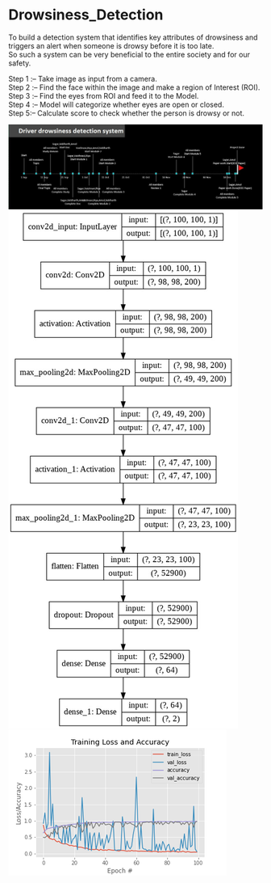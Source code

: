 # Drowsiness_Detection
To build a detection system that identifies key attributes of drowsiness and triggers an alert when someone is drowsy before it is too late.<br> So such a system can be very beneficial to the entire society and for our safety.

Step 1 :– Take image as input from a camera.<br>
Step 2 :– Find the face within the image and make a region of Interest (ROI).<br>
Step 3 :– Find the eyes from ROI and feed it to the Model.<br>
Step 4 :– Model will categorize whether eyes are open or closed.<br>
Step 5:– Calculate score to check whether the person is drowsy or not.<br>


![](https://github.com/SagarB0310/Drowsiness_Detection/blob/main/DOC/D1.jpg)
![](https://github.com/SagarB0310/Drowsiness_Detection/blob/main/DOC/Model.jpg)
![](plot.png)
